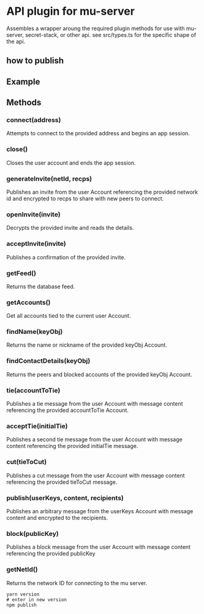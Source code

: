 # API plugin for mu-server

Assembles a wrapper aroung the required plugin methods for use with mu-server, secret-stack, or other api. see src/types.ts for the specific shape of the api.

## how to publish
## Example

## Methods


### connect(address)

Attempts to connect to the provided address and begins an app session.

### close()

Closes the user account and ends the app session.

### generateInvite(netId, recps)

Publishes an invite from the user Account referencing the provided network id and encrypted to recps to share with new peers to connect.

### openInvite(invite)

Decrypts the provided invite and reads the details.

### acceptInvite(invite)

Publishes a confirmation of the provided invite.

### getFeed()

Returns the database feed.

### getAccounts()

Get all accounts tied to the current user Account. 

### findName(keyObj)

Returns the name or nickname of the provided keyObj Account.

### findContactDetails(keyObj)

Returns the peers and blocked accounts of the provided keyObj Account.

### tie(accountToTie)

Publishes a tie message from the user Account with message content referencing the provided accountToTie Account.

### acceptTie(initialTie)

Publishes a second tie message from the user Account with message content referencing the provided initialTie message.

### cut(tieToCut)

Publishes a cut message from the user Account with message content referencing the provided tieToCut message.

### publish(userKeys, content, recipients)

Publishes an arbitrary message from the userKeys Account with message content and encrypted to the recipients.

### block(publicKey)

Publishes a block message from the user Account with message content referencing the provided publicKey

### getNetId()

Returns the network ID for connecting to the mu server.
```
yarn version
# enter in new version
npm publish
```